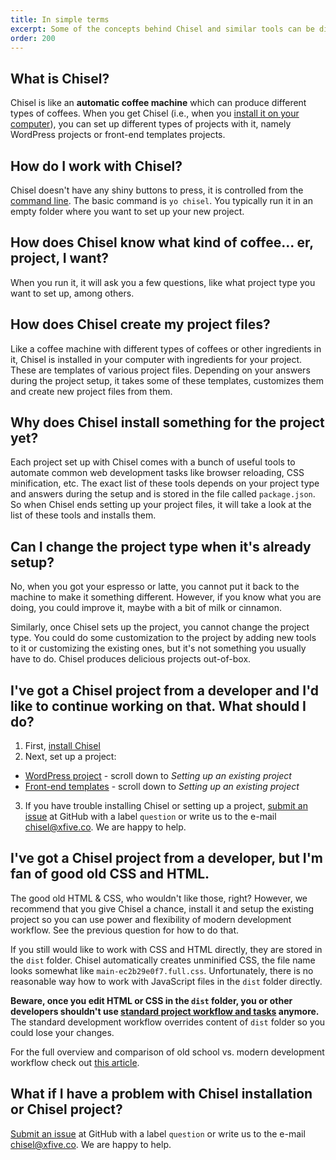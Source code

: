 ```yaml
---
title: In simple terms
excerpt: Some of the concepts behind Chisel and similar tools can be difficult to understand at first. We'll try to explain them in simple terms here. So grab your coffee and let's get to it.
order: 200
---
```


## What is Chisel?
Chisel is like an **automatic coffee machine** which can produce different types of coffees. When you get Chisel (i.e., when you [install it on your computer](/docs/installation)), you can set up different types of projects with it, namely WordPress projects or front-end templates projects.

## How do I work with Chisel?
Chisel doesn't have any shiny buttons to press, it is controlled from the [command line](https://webdesign.tutsplus.com/articles/the-command-line-for-web-design-introduction--cms-23493). The basic command is `yo chisel`. You typically run it in an empty folder where you want to set up your new project.

## How does Chisel know what kind of coffee... er, project, I want?
When you run it, it will ask you a few questions, like what project type you want to set up, among others.

## How does Chisel create my project files? 
Like a coffee machine with different types of coffees or other ingredients in it, Chisel is installed in your computer with ingredients for your project. These are templates of various project files. Depending on your answers during the project setup, it takes some of these templates, customizes them and create new project files from them.

## Why does Chisel install something for the project yet?
Each project set up with Chisel comes with a bunch of useful tools to automate common web development tasks like browser reloading, CSS minification, etc. The exact list of these tools depends on your project type and answers during the setup and is stored in the file called `package.json`. So when Chisel ends setting up your project files, it will take a look at the list of these tools and installs them.

## Can I change the project type when it's already setup?
No, when you got your espresso or latte, you cannot put it back to the machine to make it something different. However, if you know what you are doing, you could improve it, maybe with a bit of milk or cinnamon.

Similarly, once Chisel sets up the project, you cannot change the project type. You could do some customization to the project by adding new tools to it or customizing the existing ones, but it's not something you usually have to do. Chisel produces delicious projects out-of-box.

## I've got a Chisel project from a developer and I'd like to continue working on that. What should I do?
1. First, [install Chisel](/docs/installation)
2. Next, set up a project:
  - [WordPress project](/docs/setup/wordpress) - scroll down to *Setting up an existing project*
  - [Front-end templates](/docs/setup/frontend) - scroll down to *Setting up an existing project*
3. If you have trouble installing Chisel or setting up a project, [submit an issue](https://github.com/xfiveco/generator-chisel/issues) at GitHub with a label `question` or write us to the e-mail [chisel@xfive.co](mailto:chisel@xfive.co). We are happy to help.

## I've got a Chisel project from a developer, but I'm fan of good old CSS and HTML.
The good old HTML & CSS, who wouldn't like those, right? However, we recommend that you give Chisel a chance, install it and setup the existing project so you can use power and flexibility of modern development workflow. See the previous question for how to do that.

If you still would like to work with CSS and HTML directly, they are stored in the `dist` folder. Chisel automatically creates unminified CSS, the file name looks somewhat like `main-ec2b29e0f7.full.css`. Unfortunately, there is no reasonable way how to work with JavaScript files in the `dist` folder directly.

**Beware, once you edit HTML or CSS in the `dist` folder, you or other developers shouldn't use [standard project workflow and tasks](/docs/development/tasks) anymore.** The standard development workflow overrides content of `dist` folder so you could lose your changes.

For the full overview and comparison of old school vs. modern development workflow check out [this article](https://www.xfive.co/blog/craft-perfect-websites-chisel/).

## What if I have a problem with Chisel installation or Chisel project?
[Submit an issue](https://github.com/xfiveco/generator-chisel/issues) at GitHub with a label `question` or write us to the e-mail [chisel@xfive.co](mailto:chisel@xfive.co). We are happy to help.

